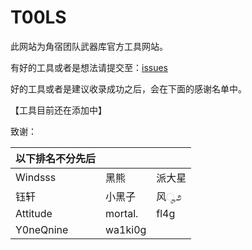 # T00LS

此网站为角宿团队武器库官方工具网站。

有好的工具或者是想法请提交至：[issues](https://github.com/JiaoSuInfoSec/jiaosuinfosec.github.io/issues)

好的工具或者是建议收录成功之后，会在下面的感谢名单中。

【工具目前还在添加中】

致谢：

| 以下排名不分先后 |         |        |
| ---------------- | ------- | ------ |
| Windsss          | 黑熊    | 派大星 |
| 钰轩             | 小黑子  | 风ೄ೨   |
| Attitude         | mortal. | fl4g   |
| Y0neQnine        | wa1ki0g |        |